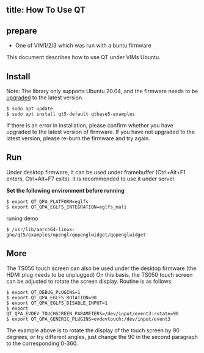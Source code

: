 title: How To Use QT
---

## prepare

* One of VIM1/2/3 which was run with a buntu firmware

This document describes how to use QT under VIMs Ubuntu.

## Install

Note: The library only supports Ubuntu 20.04, and the firmware needs to be [upgraded](https://docs.khadas.com/vim3/HowToUpgradeTheSystem.html) to the latest version.

```bush
$ sudo apt update
$ sudo apt install qt5-default qtbase5-examples
```

If there is an error in installation, please confirm whether you have upgraded to the latest version of firmware. If you have not upgraded to the latest version, please re-burn the firmware and try again.

## Run

Under desktop firmware, it can be used under framebuffer (Ctrl+Alt+F1 enters, Ctrl+Alt+F7 exits). it is recommended to use it under server.

**Set the following environment before running**

```bush
$ export QT_QPA_PLATFORM=eglfs
$ export QT_QPA_EGLFS_INTEGRATION=eglfs_mali
```

runing demo

```bush
$ /usr/lib/aarch64-linux-gnu/qt5/examples/opengl/qopenglwidget/qopenglwidget
```

## More

The TS050 touch screen can also be used under the desktop firmware (the HDMI plug needs to be unplugged)
On this basis, the TS050 touch screen can be adjusted to rotate the screen display. Routine is as follows:

```bush
$ export QT_DEBUG_PLUGINS=1
$ export QT_QPA_EGLFS_ROTATION=90
$ export QT_QPA_EGLFS_DISABLE_INPUT=1
$ export QT_QPA_EVDEV_TOUCHSCREEN_PARAMETERS=/dev/input/event3:rotate=90
$ export QT_QPA_GENERIC_PLUGINS=evdevtouch:/dev/input/event3
```

The example above is to rotate the display of the touch screen by 90 degrees, or try different angles, just change the 90 in the second paragraph to the corresponding 0-360.
